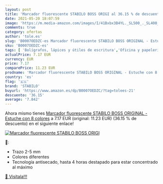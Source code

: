 ```yaml
---
layout: post
title: 'Marcador fluorescente STABILO BOSS ORIGI al 36.15 % de descuento'
date: 2021-05-20 18:07:59
image: 'https://m.media-amazon.com/images/I/41Bxbx3B4YL._SL500_._SL400_.jpg'
comments: true
category: ofertas
author: 'tole.es'
slug: 'B0007OEDZC-es Marcador fluorescente STABILO BOSS ORIGINAL - Estuche con...'
sku: 'B0007OEDZC-es'
tags: [ 'Bolígrafos, lápices y útiles de escritura','Oficina y papelería','Rotuladores y subrayadores','Subrayadores','stabilo', ]
actualPrice: 7.17 EUR
currency: EUR
price: 7.17
comparePrice: 11.23 EUR
prodname: 'Marcador fluorescente STABILO BOSS ORIGINAL - Estuche con 8 colores'
country: 'es'
flag: '🇪🇸'
brand: 'STABILO'
buyurl: 'https://www.amazon.es/dp/B0007OEDZC/?tag=tolees-21'
descuento: '36.15'
average: '7.842'
---
```


Ahora mismo tienes [Marcador fluorescente STABILO BOSS ORIGINAL - Estuche con 8 colores](https://www.amazon.es/dp/B0007OEDZC/?tag=tolees-21) a 7.17 EUR (original: 11.23 EUR) (36.15 %  de descuento) en el siguiente enlace!

[![Marcador fluorescente STABILO BOSS ORIGI](https://m.media-amazon.com/images/I/41Bxbx3B4YL._SL500_._SL400_.jpg)](https://www.amazon.es/dp/B0007OEDZC/?tag=tolees-21)

🔎:

- Trazo 2-5 mm
- Colores diferentes
- Tecnología antisecado, hasta 4 horas destapado para estar concentrado al máximo

[🛒 Visítala!!!](https://www.amazon.es/dp/B0007OEDZC/?tag=tolees-21)
